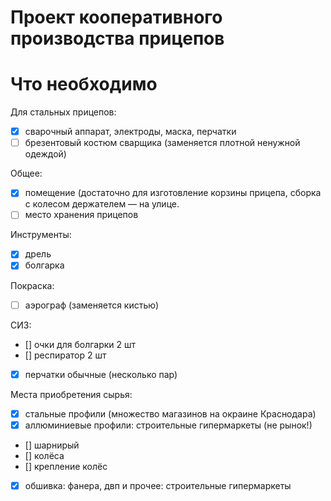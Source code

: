 # Проект кооперативного производства прицепов

# Что необходимо

Для стальных прицепов:
- [x] сварочный аппарат, электроды, маска, перчатки
- [ ] брезентовый костюм сварщика (заменяется плотной ненужной одеждой)

Общее:
- [x]  помещение (достаточно для изготовление корзины прицепа, сборка с колесом держателем — на улице.
- [ ] место хранения прицепов

Инструменты:
- [x] дрель
- [x] болгарка

Покраска:
- [ ] аэрограф (заменяется кистью)

СИЗ:
- [] очки для болгарки 2 шт
- [] респиратор 2 шт
- [x] перчатки обычные (несколько пар)

Места приобретения сырья:
- [x] стальные профили (множество магазинов на окраине Краснодара)
- [x] аллюминиевые профили: строительные гипермаркеты (не рынок!)
- [] шарнирый 
- [] колёса
- [] крепление колёс
- [x] обшивка: фанера, двп и прочее: строительные гипермаркеты
